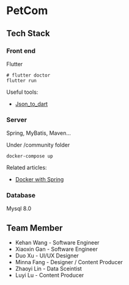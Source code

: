 # PetCom

## Tech Stack

### Front end
Flutter

```
# flutter doctor
flutter run
```

Useful tools: 
- [Json_to_dart](https://javiercbk.github.io/json_to_dart/)

### Server
Spring, MyBatis, Maven...

Under /community folder
```
docker-compose up
```
Related articles:
- [Docker with Spring](https://www.javainuse.com/devOps/docker/docker-mysql)


### Database

Mysql 8.0


## Team Member

- Kehan Wang - Software Engineer
- Xiaoxin Gan - Software Engineer
- Duo Xu - UI/UX Designer
- Minna Fang - Designer / Content Producer
- Zhaoyi Lin - Data Sceintist
- Luyi Lu - Content Producer
